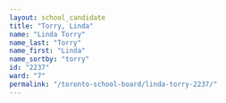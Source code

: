 ```yaml
---
layout: school_candidate
title: "Torry, Linda"
name: "Linda Torry"
name_last: "Torry"
name_first: "Linda"
name_sortby: "torry"
id: "2237"
ward: "7"
permalink: "/toronto-school-board/linda-torry-2237/"
---
```

